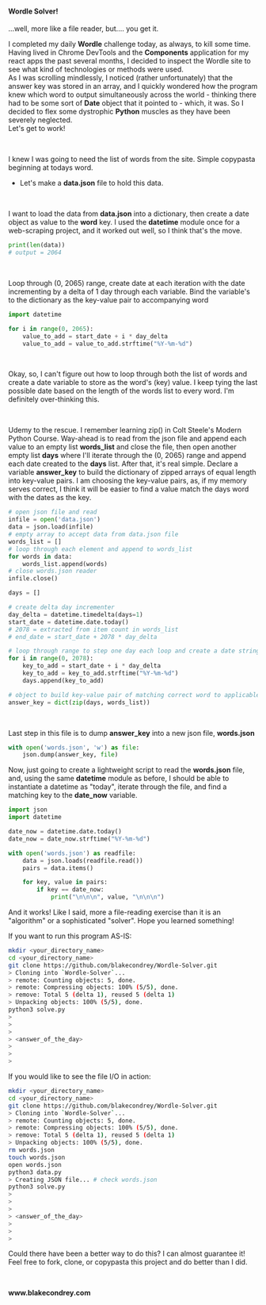 #### Wordle Solver!

...well, more like a file reader, but.... you get it.

<p>I completed my daily <b>Wordle</b> challenge today, as always, to kill some time.<br>Having lived in Chrome DevTools and the <b>Components</b> application for my react apps the past several months, I decided to inspect the Wordle site to see what kind of technologies or methods were used.<br>As I was scrolling mindlessly, I noticed (rather unfortunately) that the answer key was stored in an array, and I quickly wondered how the program knew which word to output simultaneously across the world - thinking there had to be some sort of <b>Date</b> object that it pointed to - which, it was. So I decided to flex some dystrophic <b>Python</b> muscles as they have been severely neglected.<br>Let's get to work!</p>
<br>
<p>I knew I was going to need the list of words from the site. Simple copypasta beginning at todays word.</p>

- Let's make a <b>data.json</b> file to hold this data.
<br>
<p>I want to load the data from <b>data.json</b> into a dictionary, then create a date object as value to the <b>word</b> key. I used the <b>datetime</b> module once for a web-scraping project, and it worked out well, so I think that's the move.</p>

```py
print(len(data))
# output = 2064
```

<br>
<p>
Loop through (0, 2065) range, create date at each iteration with the date incrementing by a delta of 1 day through each variable. Bind the variable's to the dictionary as the key-value pair to accompanying word
</p>

```py
import datetime

for i in range(0, 2065):
    value_to_add = start_date + i * day_delta
    value_to_add = value_to_add.strftime("%Y-%m-%d")
```

<br>
<p>
Okay, so, I can't figure out how to loop through both the list of words and create a date variable to store as the word's (key) value. I keep tying the last possible date based on the length of the words list to every word. I'm definitely over-thinking this.
</p>
<br>
<p>
Udemy to the rescue. I remember learning zip() in Colt Steele's Modern Python Course.
Way-ahead is to read from the json file and append each value to an empty list <b>words_list</b> and close the file, then open another empty list <b>days</b> where I'll iterate through the (0, 2065) range and append each date created to the <b>days</b> list.
After that, it's real simple. Declare a variable <b>answer_key</b> to build the dictionary of zipped arrays of equal length into key-value pairs.
I am choosing the key-value pairs, as, if my memory serves correct, I think it will be easier to find a value match the days word with the dates as the key.
</p>

```py
# open json file and read
infile = open('data.json')
data = json.load(infile)
# empty array to accept data from data.json file
words_list = []
# loop through each element and append to words_list
for words in data:
    words_list.append(words)
# close words.json reader
infile.close()
```

```py
days = []

# create delta day incrementer
day_delta = datetime.timedelta(days=1)
start_date = datetime.date.today()
# 2078 = extracted from item count in words_list
# end_date = start_date + 2078 * day_delta

# loop through range to step one day each loop and create a date string
for i in range(0, 2078):
    key_to_add = start_date + i * day_delta
    key_to_add = key_to_add.strftime("%Y-%m-%d")
    days.append(key_to_add)

# object to build key-value pair of matching correct word to applicable date
answer_key = dict(zip(days, words_list))
```

<br>
<p>
Last step in this file is to dump <b>answer_key</b> into a new json file, <b>words.json</b>
</p>

```py
with open('words.json', 'w') as file:
    json.dump(answer_key, file)
```

<p>
Now, just going to create a lightweight script to read the <b>words.json</b> file, and, using the same <b>datetime</b> module as before, I should be able to instantiate a datetime as "today", iterate through the file, and find a matching key to the <b>date_now</b> variable.
<br>

```py
import json
import datetime

date_now = datetime.date.today()
date_now = date_now.strftime("%Y-%m-%d")

with open('words.json') as readfile:
    data = json.loads(readfile.read())
    pairs = data.items()

    for key, value in pairs:
        if key == date_now:
            print("\n\n\n", value, "\n\n\n")
```

<p>And it works! Like I said, more a file-reading exercise than it is an "algorithm" or a sophisticated "solver". Hope you learned something!</p>
<p>If you want to run this program AS-IS:</p>

```sh
mkdir <your_directory_name>
cd <your_directory_name>
git clone https://github.com/blakecondrey/Wordle-Solver.git
> Cloning into `Wordle-Solver`...
> remote: Counting objects: 5, done.
> remote: Compressing objects: 100% (5/5), done.
> remove: Total 5 (delta 1), reused 5 (delta 1)
> Unpacking objects: 100% (5/5), done.
python3 solve.py
>
>
>
> <answer_of_the_day>
>
>
>
```

<p>If you would like to see the file I/O in action:</p>

```sh
mkdir <your_directory_name>
cd <your_directory_name>
git clone https://github.com/blakecondrey/Wordle-Solver.git
> Cloning into `Wordle-Solver`...
> remote: Counting objects: 5, done.
> remote: Compressing objects: 100% (5/5), done.
> remove: Total 5 (delta 1), reused 5 (delta 1)
> Unpacking objects: 100% (5/5), done.
rm words.json
touch words.json
open words.json
python3 data.py
> Creating JSON file... # check words.json
python3 solve.py
>
>
>
> <answer_of_the_day>
>
>
>
```

<p>Could there have been a better way to do this? I can almost guarantee it! Feel free to fork, clone, or copypasta this project and do better than I did.</p>
<br>
<p><strong>www.blakecondrey.com</p>
